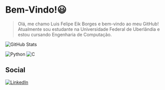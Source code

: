 # Bem-Vindo!😃
> Olá, me chamo Luis Felipe Eik Borges e bem-vindo ao meu GitHub! Atualmente sou estudante na Universidade Federal de Uberlândia e estou cursando Engenharia de Computação.


![GitHub Stats](https://github-readme-stats.vercel.app/api?username=LUISF-EB&theme=transparent&bg_color=000&border_color=30A3DC&show_icons=true&icon_color=30A3DC&title_color=E94D5F&text_color=FFF)

![Python](https://img.shields.io/badge/Python-000?style=for-the-badge&logo=python)
![C](https://img.shields.io/badge/C-000?style=for-the-badge&logo=c)

## Social
[![LinkedIn](https://img.shields.io/badge/LinkedIn-000?style=for-the-badge&logo=linkedin&logoColor=0E76A8)]([https://www.linkedin.com/in/SEUUSERNAME/](https://www.linkedin.com/in/luis-felipe-eik-borges-01b327228/)https://www.linkedin.com/in/luis-felipe-eik-borges-01b327228/)
